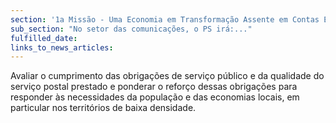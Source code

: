 ```yaml
---
section: '1a Missão - Uma Economia em Transformação Assente em Contas Equilibradas'
sub_section: "No setor das comunicações, o PS irá:..."
fulfilled_date:
links_to_news_articles:
---
```


Avaliar o cumprimento das obrigações de serviço público e da qualidade do serviço postal prestado e ponderar o reforço dessas obrigações para responder às necessidades da população e das economias locais, em particular nos territórios de baixa densidade.